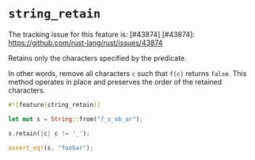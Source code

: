 # `string_retain`

The tracking issue for this feature is: [#43874]
[#43874]: https://github.com/rust-lang/rust/issues/43874

Retains only the characters specified by the predicate.

In other words, remove all characters `c` such that `f(c)` returns `false`.
This method operates in place and preserves the order of the retained
characters.

```rust
#![feature(string_retain)]

let mut s = String::from("f_o_ob_ar");

s.retain(|c| c != '_');

assert_eq!(s, "foobar");
```

